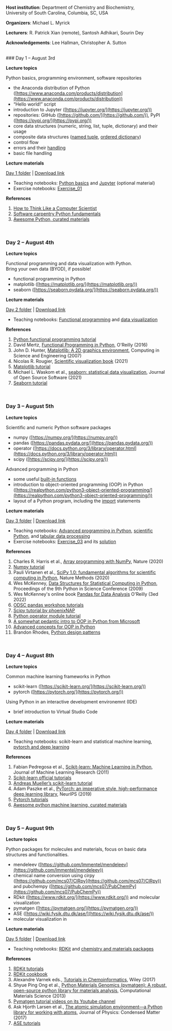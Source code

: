 **Host institution**: Department of Chemistry and Biochemistry,<br>
                      University of South Carolina, Columbia, SC, USA

**Organizers**: Michael L. Myrick

**Lecturers**: R. Patrick Xian (remote), Santosh Adhikari, Sourin Dey

**Acknowledgements**: Lee Hallman, Christopher A. Sutton


<br>
### Day 1 – August 3rd

**Lecture topics**

Python basics, programming environment, software repositories

* the Anaconda distribution of Python ([https://www.anaconda.com/products/distribution](https://www.anaconda.com/products/distribution))
* “Hello world!” script
* introduction to Jupyter ([https://jupyter.org/](https://jupyter.org/))
* repositories: GitHub ([https://github.com/](https://github.com/)), PyPI ([https://pypi.org/](https://pypi.org/))
* core data structures (numeric, string, list, tuple, dictionary) and their usage
* composite data structures ([named tuple](https://realpython.com/python-namedtuple/), [ordered dictionary](https://www.digitalocean.com/community/tutorials/python-ordereddict))
* control flow
* errors and their [handling](https://blog.devgenius.io/python-error-handling-8bed3f5b5769)
* basic file handling

**Lecture materials**

[Day 1 folder](https://github.com/Sutton-Research-Lab/Python_workshop_2022/tree/master/materials/Day_01) | [Download link](https://minhaskamal.github.io/DownGit/#/home?url=https://github.com/Sutton-Research-Lab/Python_workshop_2022/tree/master/materials/Day_01)
- Teaching notebooks: [Python basics](https://nbviewer.org/github/Sutton-Research-Lab/Python_workshop_2022/blob/master/materials/Day_01/Day_01_Python_Basics.ipynb) and [Jupyter](https://nbviewer.org/github/Sutton-Research-Lab/Python_workshop_2022/blob/master/materials/Day_01/Day_01_Jupyter.ipynb) (optional material)
- Exercise notebooks: [Exercise_01](https://github.com/Sutton-Research-Lab/Python_workshop_2022/blob/master/materials/Day_01/Day_01_Exercises.ipynb)

**References**

1. [How to Think Like a Computer Scientist](https://buildmedia.readthedocs.org/media/pdf/howtothink/latest/howtothink.pdf)
2. [Software carpentry Python fundamentals](https://swcarpentry.github.io/python-novice-inflammation/)
3. [Awesome Python, curated materials](https://github.com/vinta/awesome-python)


<br>

### Day 2 – August 4th

**Lecture topics**

Functional programming and data visualization with Python.<br>
Bring your own data (BYOD), if possible!

- functional programming in Python
- matplotlib ([https://matplotlib.org/](https://matplotlib.org/))
- seaborn ([https://seaborn.pydata.org/](https://seaborn.pydata.org/))

**Lecture materials**

[Day 2 folder](https://github.com/Sutton-Research-Lab/Python_workshop_2022/tree/master/materials/Day_02) | [Download link](https://minhaskamal.github.io/DownGit/#/home?url=https://github.com/Sutton-Research-Lab/Python_workshop_2022/tree/master/materials/Day_02)
- Teaching notebooks: [Functional programming](https://nbviewer.org/github.com/Sutton-Research-Lab/Python_workshop_2022/blob/master/materials/Day_02/Day_02_Functional_Programming.ipynb) and [data visualization](https://nbviewer.org/github/Sutton-Research-Lab/Python_workshop_2022/blob/master/materials/Day_02/Day_02_Data_Visualization.ipynb)

**References**

1. [Python functional programming tutorial](https://realpython.com/python-functional-programming/)
2. David Mertz, [Functional Programming in Python](https://pepa.holla.cz/wp-content/uploads/2016/10/functional-programming-python.pdf), O'Reilly (2016)
3. John D. Hunter, [Matplotlib: A 2D graphics environment](https://dl.acm.org/doi/10.1109/MCSE.2007.55), Computing in Science and Engineering (2007)
4. Nicolas R. Rougier, [Scientific visualization book](https://github.com/rougier/scientific-visualization-book) (2021)
5. [Matplotlib tutorial](https://matplotlib.org/stable/tutorials/index.html)
6. Michael L. Waskom et al., [seaborn: statistical data visualization](https://doi.org/10.21105/joss.03021), Journal of Open Source Software (2021)
7. [Seaborn tutorial](https://seaborn.pydata.org/tutorial.html)



<br>

### Day 3 – August 5th

**Lecture topics**

Scientific and numeric Python software packages

- numpy ([https://numpy.org/](https://numpy.org/))
- pandas ([https://pandas.pydata.org/](https://pandas.pydata.org/))
- operator ([https://docs.python.org/3/library/operator.html](https://docs.python.org/3/library/operator.html))
- scipy ([https://scipy.org/](https://scipy.org/))

Advanced programming in Python

- some useful [built-in functions](https://www.tutorialsteacher.com/python/builtin-methods)
- introduction to object-oriented programming (OOP) in Python ([https://realpython.com/python3-object-oriented-programming/](https://realpython.com/python3-object-oriented-programming/))
- layout of a Python program, including the [import](https://realpython.com/lessons/import-statement/) statements

**Lecture materials**

[Day 3 folder](https://github.com/Sutton-Research-Lab/Python_workshop_2022/tree/master/materials/Day_03) | [Download link](https://minhaskamal.github.io/DownGit/#/home?url=https://github.com/Sutton-Research-Lab/Python_workshop_2022/tree/master/materials/Day_03)
- Teaching notebooks: [Advanced programming in Python](https://nbviewer.org/github/Sutton-Research-Lab/Python_workshop_2022/blob/master/materials/Day_03/Day_03_Advanced_Programming.ipynb), [scientific Python](https://nbviewer.org/github/Sutton-Research-Lab/Python_workshop_2022/blob/master/materials/Day_03/Day_03_Scientific_Python.ipynb), and [tabular data processing](https://nbviewer.org/github/Sutton-Research-Lab/Python_workshop_2022/blob/master/materials/Day_03/Day_03_Tabular_Operations.ipynb)
- Exercise notebooks: [Exercise_03](https://nbviewer.org/github/Sutton-Research-Lab/Python_workshop_2022/blob/master/materials/Day_03/Exercise/Exercise_read_PDF_table.ipynb) and its [solution](https://nbviewer.org/github/Sutton-Research-Lab/Python_workshop_2022/blob/master/materials/Day_03/Exercise/Exercise_read_PDF_table_with_solution.ipynb)

**References**

1. Charles R. Harris et al., [Array programming with NumPy](https://www.nature.com/articles/s41586-020-2649-2), Nature (2020)
2. [Numpy tutorial](https://cs231n.github.io/python-numpy-tutorial/)
3. Pauli Virtanen et al., [SciPy 1.0: fundamental algorithms for scientific computing in Python](https://www.nature.com/articles/s41592-019-0686-2), Nature Methods (2020)
4. Wes McKenney, [Data Structures for Statistical Computing in Python](https://conference.scipy.org/proceedings/scipy2010/mckinney.html), Proceedings of the 9th Python in Science Conference (2009)
5. Wes McKenney's online book [Pandas for Data Analysis](https://wesmckinney.com/book/) O'Reilly (3ed 2022)
6. [ODSC pandas workshop tutorials](https://github.com/stefmolin/pandas-workshop/tree/main/notebooks)
7. [Scipy tutorial by phoenixNAP](https://phoenixnap.com/kb/scipy-tutorial)
8. [Python operator module tutorial](https://florian-dahlitz.de/articles/introduction-to-pythons-operator-module)
9. [A somewhat pedantic intro to OOP in Python from Microsoft](https://docs.microsoft.com/en-us/learn/modules/python-object-oriented-programming/)
10. [Advanced concepts for OOP in Python](https://www.pythontutorial.net/python-oop/)
11. Brandon Rhodes, [Python design patterns](https://python-patterns.guide/)



<br>

### Day 4 – August 8th

**Lecture topics**

Common machine learning frameworks in Python

- scikit-learn ([https://scikit-learn.org/](https://scikit-learn.org/))
- pytorch ([https://pytorch.org/](https://pytorch.org/))

Using Python in an interactive development environemnt (IDE)

- brief introduction to Virtual Studio Code

**Lecture materials**

[Day 4 folder](https://github.com/Sutton-Research-Lab/Python_workshop_2022/tree/master/materials/Day_04) | [Download link](https://minhaskamal.github.io/DownGit/#/home?url=https://github.com/Sutton-Research-Lab/Python_workshop_2022/tree/master/materials/Day_04)
- Teaching notebooks: scikit-learn and statistical machine learning, [pytorch and deep learning](https://nbviewer.org/github/Sutton-Research-Lab/Python_workshop_2022/blob/master/materials/Day_04/Day_04_Introduction_to_Pytorch.ipynb)

**References**

1. Fabian Pedregosa et al., [Scikit-learn: Machine Learning in Python](https://dl.acm.org/doi/10.5555/1953048.2078195), Journal of Machine Learning Research (2011)
2. [Scikit-learn official tutorials](https://scikit-learn.org/stable/tutorial/index.html)
3. [Andreas Mueller’s scikit-learn tutorial](https://amueller.github.io/sklearn_tutorial/)
4. Adam Paszke et al., [PyTorch: an imperative style, high-performance deep learning library](https://dl.acm.org/doi/10.5555/3454287.3455008), NeurIPS (2019)
5. [Pytorch tutorials](https://brsoff.github.io/tutorials/index.html)
6. [Awesome python machine learning, curated materials](https://github.com/sorend/awesome-python-machine-learning)



<br>

### Day 5 – August 9th

**Lecture topics**

Python packages for molecules and materials, focus on basic data structures and functionalities.

- mendeleev ([https://github.com/lmmentel/mendeleev](https://github.com/lmmentel/mendeleev))
- chemical name conversion using cirpy ([https://github.com/mcs07/CIRpy](https://github.com/mcs07/CIRpy)) and pubchempy ([https://github.com/mcs07/PubChemPy](https://github.com/mcs07/PubChemPy))
- RDkit ([https://www.rdkit.org/](https://www.rdkit.org/)) and molecular visualization
- pymatgen ([https://pymatgen.org/](https://pymatgen.org/))
- ASE ([https://wiki.fysik.dtu.dk/ase/](https://wiki.fysik.dtu.dk/ase/))
- molecular visualization in

**Lecture materials**

[Day 5 folder](https://github.com/Sutton-Research-Lab/Python_workshop_2022/tree/master/materials/Day_05) | [Download link](https://minhaskamal.github.io/DownGit/#/home?url=https://github.com/Sutton-Research-Lab/Python_workshop_2022/tree/master/materials/Day_05)
- Teaching notebooks: [RDKit](https://nbviewer.org/github/Sutton-Research-Lab/Python_workshop_2022/blob/master/materials/Day_05/Day_05_RDKit_and_Cheminformatics.ipynb) and [chemistry and materials packages](https://nbviewer.org/github/Sutton-Research-Lab/Python_workshop_2022/blob/master/materials/Day_05/Day_05_Chemistry_and_materials.ipynb)

**References**

1. [RDKit tutorials](https://github.com/rdkit/rdkit-tutorials/tree/master/notebooks)
2. [RDKit cookbook](https://www.rdkit.org/docs/Cookbook.html)
3. Alexandre Varnek eds., [Tutorials in Chemoinformatics](https://onlinelibrary.wiley.com/doi/book/10.1002/9781119161110), Wiley (2017)
4. Shyue Ping Ong et al., [Python Materials Genomics (pymatgen): A robust, open-source python library for materials analysis](https://doi.org/10.1016/j.commatsci.2012.10.028), Computational Materials Science (2013)
5. [Pymatgen tutorial videos on its Youtube channel](https://www.youtube.com/c/MaterialsProject/videos)
6. Ask Hjorth Larsen et al., [The atomic simulation environment—a Python library for working with atoms](https://doi.org/10.1088/1361-648X/aa680e), Journal of Physics: Condensed Matter (2017)
7. [ASE tutorials](https://databases.fysik.dtu.dk/ase/tutorials/tutorials.html) 
